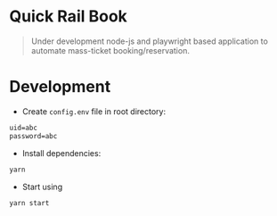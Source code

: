 # Quick Rail Book

> Under development node-js and playwright based application to automate mass-ticket booking/reservation.

# Development

- Create `config.env` file in root directory:

```txt
uid=abc
password=abc
```

- Install dependencies:

```sh
yarn
```

- Start using

```sh
yarn start
```
